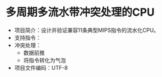 # 多周期多流水带冲突处理的CPU
- 项目简介：设计并验证兼容11条典型MIPS指令的流水化CPU。
- 支持指令：
- 冲突处理：
    - 数据前推
    - 将指令转化为气泡
- 项目文件编码：UTF-8
